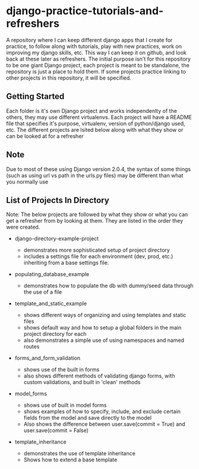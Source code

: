 # django-practice-tutorials-and-refreshers
A repository where I can keep different django apps that I create for practice, to follow along with tutorials, play with new practices, work on improving my django skills, etc. This way I can keep it on github, and look back at these later as refreshers. The initial purpose isn't for this repository to be one giant Django project, each project is meant to be standalone, the repository is just a place to hold them. If some projects practice linking to other projects in this repository, it will be specified.

## Getting Started
Each folder is it's own Django project and works independenlty of the others, they may use different virtualenvs. Each project will have a README file that specifies it's purpose, virtualenv, version of python/django used, etc. The different projects are lsited below along with what they show or can be looked at for a refresher

## Note
Due to most of these using Django version 2.0.4, the syntax of some things (such as using url vs path in the urls.py files) may be different than what you normally use

## List of Projects In Directory
Note: The below projects are followed by what they show or what you can get a refresher from by looking at them. They are listed in the order they were created.

* django-directory-example-project
  * demonstrates more sophisticated setup of project directory
  * includes a settings file for each environment (dev, prod, etc.) inheriting from a base settings file.

* populating_database_example
  * demonstrates how to populate the db with dummy/seed data through the use of a file

* template_and_static_example
  * shows different ways of organizing and using templates and static files
  * shows default way and how to setup a global folders in the main project directory for each
  * also demonstrates a simple use of using namespaces and named routes

* forms_and_form_validation
  * shows use of the built in forms
  * also shows different methods of validating django forms, with custom validations, and built in 'clean' methods

* model_forms
  * shows use of built in model forms
  * shows examples of how to specify, include, and exclude certain fields from the model and save directly to the model
  * Also shows the difference between user.save(commit = True) and user.save(commit = False)

* template_inheritance
  * demonstrates the use of template inheritance
  * Shows how to extend a base template
